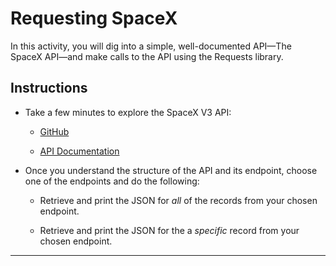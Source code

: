 # Requesting SpaceX

In this activity, you will dig into a simple, well-documented API&mdash;The SpaceX API&mdash;and make calls to the API using the Requests library.

## Instructions

* Take a few minutes to explore the SpaceX V3 API:

  * [GitHub](https://github.com/r-spacex/SpaceX-API)

  * [API Documentation](https://documenter.getpostman.com/view/2025350/RWaEzAiG#e232e64a-58a2-4bc0-af42-eb20499425cc)

* Once you understand the structure of the API and its endpoint, choose one of the endpoints and do the following:

  * Retrieve and print the JSON for _all_ of the records from your chosen endpoint.

  * Retrieve and print the JSON for the a _specific_ record from your chosen endpoint.

---

